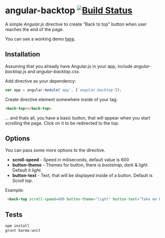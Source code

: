 # angular-backtop [![Build Status](https://travis-ci.org/padsbanger/angular-backtop.svg)](https://travis-ci.org/padsbanger/angular-backtop)

A simple *Angular.js* directive to create "Back to top" button when user reaches the end of the page.

You can see a working demo [here](http://padsbanger.github.io/angular-backtop/demo/).

## Installation

Assuming that you already have Angular.js in your app, include *angular-backtop.js* and *angular-backtop.css*.

Add directive as your dependency:

```js
var app = angular.module('app', ['angular.backtop']);
```

Create directive element somewhere inside of your *<body>* tag:

```html
<back-top></back-top>
```

... and thats all, you have a basic button, that will appear when you start scrolling the page. Click on it to be redirected to the top.

## Options

You can pass some more options to the directive.

  - **scroll-speed** - Speed in miliseconds, default value is 600
  - **button-theme** - Themes for button, there is *bootstrap*, *dark* & *light*. Default it *light*.
  - **button-text** - Text, that will be displayed inside of a button. Default is *Scroll top*.


Example:

```html
 <back-top scroll-speed=600 button-theme="light" button-text="Take me back"></back-top>
```

## Tests

```js
npm install
grunt karma:unit
```
